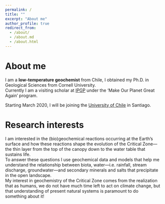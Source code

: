 ```yaml
---
permalink: /
title: ""
excerpt: "About me"
author_profile: true
redirect_from: 
  - /about/
  - /about.md
  - /about.html
---
```

About me
======

I am a **low-temperature geochemist** from Chile, I obtained my Ph.D. in Geological Sciences from Cornell University.<br>
Currently I am a visiting scholar at <a href="http://ipgp.fr">IPGP</a> under the ‘Make Our Planet Great Again’ program.

Starting March 2020, I will be joining the <a href="http://www.geologia.uchile.cl">University of Chile</a> in Santiago. 

Research interests
======

I am interested in the (bio)geochemical reactions occurring at the Earth’s surface and how these reactions shape the evolution of the Critical Zone—the thin layer from the top of the canopy down to the water table that sustains life. <br>
To answer these questions I use geochemical data and models that help me understand the relationship between biota, water—i.e. rainfall, stream discharge, groundwater—and secondary minerals and salts that precipitate in the open landscape. <br>
My interest in geochemistry of the Critical Zone comes from the realization that as humans, we do not have much time left to act on climate change, but that understanding of present natural systems is paramount to do something about it!
